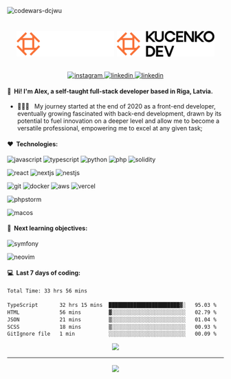 <p align="left">
  <img src="https://www.codewars.com/users/dcjwu/badges/micro" alt="codewars-dcjwu"/>
</p>

<h1>
  <p align="center">
    <img src="https://raw.githubusercontent.com/dcjwu/kucenko.dev/master/public/logo-dt1.svg#gh-dark-mode-only" width="45%"/>
    <img src="https://raw.githubusercontent.com/dcjwu/kucenko.dev/master/public/logo-wt.svg#gh-light-mode-only" width="45%"/>  
  </p>
</h1>

<p align="center">
    <a href="https://instagram.com/kucenko.life" target="_blank">
        <img src="https://img.shields.io/badge/Instagram-bc2a8d?style=flat-square&logo=Instagram&logoColor=white" alt="instagram">
    </a>
    <a href="https://www.linkedin.com/in/aleksejs-kucenko-b2b605143/" target="_blank">
        <img src="https://img.shields.io/badge/Linkedin-0077b5?style=flat-square&logo=linkedin&logoColor=white" alt="linkedin">
    </a>
    <a href="https://kucenko.dev" target="_blank">
      <img src="https://img.shields.io/badge/Website-f97035?style=flat-square&logo=google-chrome&logoColor=white" alt="linkedin">
    <a/>
</p>

#### 👋 &nbsp;Hi! I'm Alex, a self-taught full-stack developer based in Riga, Latvia.

- 👨🏼‍💻 &nbsp; My journey started at the end of 2020 as a front-end developer, eventually growing fascinated with back-end development, drawn by its potential to fuel innovation on a deeper level and allow me to become a versatile professional, empowering me to excel at any given task;
  
#### ❤️ &nbsp;Technologies:
<p>
  <img src="https://img.shields.io/badge/JavaScript-yellow?style=flat-square&logo=javascript&logoColor=white" alt="javascript">
  <img src="https://img.shields.io/badge/TypeScript-3178c6?style=flat-square&logo=typescript&logoColor=white" alt="typescript">
  <img src="https://img.shields.io/badge/Python-306998?style=flat-square&logo=python&logoColor=white" alt="python">
  <img src="https://img.shields.io/badge/PHP-8993be?style=flat-square&logo=php&logoColor=white" alt="php">
  <img src="https://img.shields.io/badge/Solidity-%23363636.svg?style=flat-square&logo=solidity&logoColor=white" alt="solidity">
</p>
<p>
   <img src="https://img.shields.io/badge/React-19b0ea?style=flat-square&logo=react&logoColor=white" alt="react">
  <img src="https://img.shields.io/badge/Next.js-000?style=flat-square&logo=next.js&logoColor=white" alt="nextjs">
  <img src="https://img.shields.io/badge/NestJS-E0234E?style=flat-square&logo=nestjs&logoColor=white" alt="nestjs">
</p>
<p>
  <img src="https://img.shields.io/badge/git-%23F05033.svg?style=flat-square&logo=git&logoColor=white" alt="git">
  <img src="https://img.shields.io/badge/Docker-0db7ed?style=flat-square&logo=docker&logoColor=white" alt="docker">
  <img src="https://img.shields.io/badge/AWS-ff9900?style=flat-square&logo=amazon-aws&logoColor=white" alt="aws">
  <img src="https://img.shields.io/badge/Vercel-%23000000.svg?style=flat-square&logo=vercel&logoColor=white" alt="vercel">
</p>
<p>
  <img src="https://img.shields.io/badge/PhpStorm-6B57FF?style=flat-square&logo=phpstorm&logoColor=white" alt="phpstorm">
</p>
<p>
  <img src="https://img.shields.io/badge/macOS-%23000000.svg?style=flat-square&logo=apple&logoColor=white" alt="macos">
</p>

#### 🧐&nbsp; Next learning objectives:
<p>
  <img src="https://img.shields.io/badge/Symfony-000?style=flat-square&logo=symfony&logoColor=white" alt="symfony">
</p>
<p>
  <img src="https://img.shields.io/badge/Vim-005D04?&style=flat-square&logo=vim&logoColor=white" alt="neovim">
</p>

#### 💻 &nbsp;Last 7 days of coding:

<!--START_SECTION:waka-->

```txt
Total Time: 33 hrs 56 mins

TypeScript       32 hrs 15 mins  ███████████████████████▓░   95.03 %
HTML             56 mins         ▓░░░░░░░░░░░░░░░░░░░░░░░░   02.79 %
JSON             21 mins         ▒░░░░░░░░░░░░░░░░░░░░░░░░   01.04 %
SCSS             18 mins         ▒░░░░░░░░░░░░░░░░░░░░░░░░   00.93 %
GitIgnore file   1 min           ░░░░░░░░░░░░░░░░░░░░░░░░░   00.09 %
```

<!--END_SECTION:waka-->
<p align="center">
  <img src="https://wakatime.com/badge/user/79465dba-0200-4e69-a147-ed7ca5cf1957.svg"/>
</p>

<hr/>

<p align="center">
  <img align="center" src="https://github-readme-streak-stats.herokuapp.com/?user=dcjwu&hide_border=true&background=e7e7e7&stroke=f97035&fire=f97035&ring=f97035&currStreakLabel=f97035"/>
</p>
